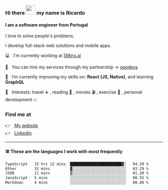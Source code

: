### Hi there <img src="https://raw.githubusercontent.com/iampavangandhi/iampavangandhi/master/gifs/Hi.gif" width="30"> my name is Ricardo
#### I am a software engineer from Portugal
I love to solve people's problems.

I develop full-stack web solutions and mobile apps.

💻  &nbsp; I'm currently working at <a href="https://5mins.ai/">5Mins.ai</a>

💼  &nbsp; You can hire my services through my partnership -> <a href="https://github.com/opodevs">opodevs</a>

🌱 &nbsp; I’m currently improving my skills on: **React (JS, Native)**, and learning **GraphQL**

💙 &nbsp; Interests: travel ✈️ , reading 📖 , movies 🎬 , exercise 🏃 , personal development 📈

### Find me at

<p align="left">
  👉  &nbsp;
  <a href="https://ricardopbarbosa.com" target="_blank">
    My website
  </a>
  <br/>
  👉 &nbsp;
  <a href="https://www.linkedin.com/in/ricardopbarbosa" target="_blank">
    Linkedin
  </a>
</p>

<hr />

#### 🛠 These are the languages I work with most frequently
<!--START_SECTION:waka-->

```txt
TypeScript   15 hrs 22 mins  ███████████████████████▓░   94.39 %
Other        32 mins         ▓░░░░░░░░░░░░░░░░░░░░░░░░   03.29 %
JSON         11 mins         ▒░░░░░░░░░░░░░░░░░░░░░░░░   01.20 %
JavaScript   5 mins          ░░░░░░░░░░░░░░░░░░░░░░░░░   00.55 %
Markdown     4 mins          ░░░░░░░░░░░░░░░░░░░░░░░░░   00.48 %
```

<!--END_SECTION:waka-->
